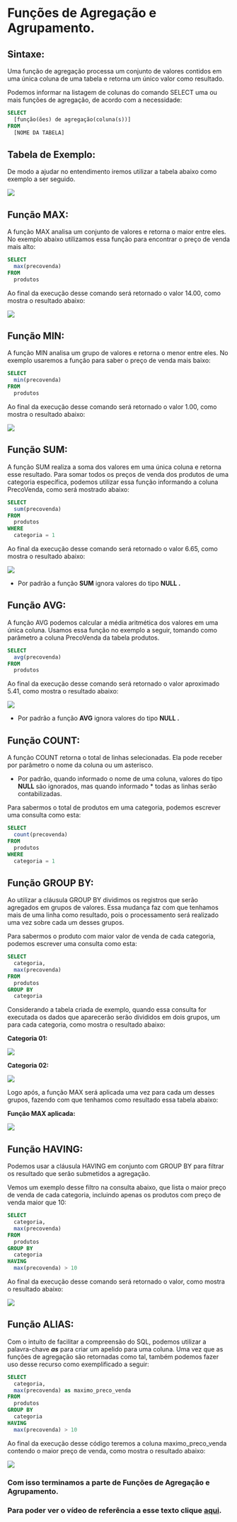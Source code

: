 # Funções de Agregação e Agrupamento.

## Sintaxe:
Uma função de agregação processa um conjunto de valores contidos em uma única coluna de uma tabela e retorna um único valor como resultado. 

Podemos informar na listagem de colunas do comando SELECT uma ou mais funções de agregação, de acordo com a necessidade:

~~~sql
SELECT 
  [função(ões) de agregação(coluna(s))] 
FROM 
  [NOME DA TABELA]
~~~

## Tabela de Exemplo:
De modo a ajudar no entendimento iremos utilizar a tabela abaixo como exemplo a ser seguido.

<img src="imagens/Tabela01.jpg">

## **Função MAX:**

A função MAX analisa um conjunto de valores e retorna o maior entre eles. No exemplo abaixo utilizamos essa função para encontrar o preço de venda mais alto:

~~~sql
SELECT 
  max(precovenda) 
FROM 
  produtos
~~~

Ao final da execução desse comando será retornado o valor 14.00, como mostra o resultado abaixo:

<img src="imagens/max01.jpg">

## **Função MIN:**

A função MIN analisa um grupo de valores e retorna o menor entre eles. No exemplo usaremos a função para saber o preço de venda mais baixo:

~~~sql
SELECT 
  min(precovenda)
FROM 
  produtos
~~~

Ao final da execução desse comando será retornado o valor 1.00, como mostra o resultado abaixo:

<img src="imagens/min01.jpg">

## **Função SUM:**

A função SUM realiza a soma dos valores em uma única coluna e retorna esse resultado. Para somar todos os preços de venda dos produtos de uma categoria específica, podemos utilizar essa função informando a coluna PrecoVenda, como será mostrado abaixo:

~~~sql
SELECT
  sum(precovenda)
FROM
  produtos
WHERE
  categoria = 1
~~~

Ao final da execução desse comando será retornado o valor 6.65, como mostra o resultado abaixo:

<img src="imagens/sum01.jpg">

* Por padrão a função **SUM** ignora valores do tipo **NULL .**

## **Função AVG:**

A função AVG podemos calcular a média aritmética dos valores em uma única coluna. Usamos essa função no exemplo a seguir, tomando como parâmetro a coluna PrecoVenda da tabela produtos.

~~~sql
SELECT
  avg(precovenda)
FROM
  produtos
~~~

Ao final da execução desse comando será retornado o valor aproximado 5.41, como mostra o resultado abaixo:

<img src="imagens/avg01.jpg">

* Por padrão a função **AVG** ignora valores do tipo **NULL .**

## **Função COUNT:**

A função COUNT retorna o total de linhas selecionadas. Ela pode receber por parâmetro o nome da coluna ou um asterisco. 

* Por padrão, quando informado o nome de uma coluna, valores do tipo **NULL** são ignorados, mas quando informado * todas as linhas serão contabilizadas.

Para sabermos o total de produtos em uma categoria, podemos escrever uma consulta como esta:

~~~sql
SELECT
  count(precovenda)
FROM
  produtos
WHERE
  categoria = 1
~~~

## **Função GROUP BY:**

Ao utilizar a cláusula GROUP BY dividimos os registros que serão agregados em grupos de valores. Essa mudança faz com que tenhamos mais de uma linha como resultado, pois o processamento será realizado uma vez sobre cada um desses grupos.

Para sabermos o produto com maior valor de venda de cada categoria, podemos escrever uma consulta como esta:

~~~sql
SELECT
  categoria,
  max(precovenda)
FROM
  produtos
GROUP BY 
  categoria
~~~

Considerando a tabela criada de exemplo, quando essa consulta for executada os dados que aparecerão serão divididos em dois grupos, um para cada categoria, como mostra o resultado abaixo:

**Categoria 01:**

<img src="imagens/groupby01.jpg">

**Categoria 02:**

<img src="imagens/groupby02.jpg">

Logo após, a função MAX será aplicada uma vez para cada um desses grupos, fazendo com que tenhamos como resultado essa tabela abaixo:

**Função MAX aplicada:**

<img src="imagens/groupby03.jpg">

## **Função HAVING:**

Podemos usar a cláusula HAVING em conjunto com GROUP BY para filtrar os resultado que serão submetidos a agregação.

Vemos um exemplo desse filtro na consulta abaixo, que lista o maior preço de venda de cada categoria, incluindo apenas os produtos com preço de venda maior que 10:

~~~sql
SELECT
  categoria,
  max(precovenda)
FROM
  produtos
GROUP BY 
  categoria
HAVING 
  max(precovenda) > 10
~~~

Ao final da execução desse comando será retornado o valor, como mostra o resultado abaixo:

<img src="imagens/having01.jpg">

## **Função ALIAS:**

Com o intuíto de facilitar a compreensão do SQL, podemos utilizar a palavra-chave **_as_** para criar um apelido para uma coluna. Uma vez que as funções de agregação são retornadas como tal, também podemos fazer uso desse recurso como exemplificado a seguir:

~~~sql
SELECT
  categoria,
  max(precovenda) as maximo_preco_venda
FROM
  produtos
GROUP BY 
  categoria
HAVING 
  max(precovenda) > 10
~~~

Ao final da execução desse código teremos a coluna maximo_preco_venda contendo o maior preço de venda, como mostra o resultado abaixo:

<img src="imagens/alias01.jpg">

### Com isso terminamos a parte de Funções de Agregação e Agrupamento.

### Para poder ver o vídeo de referência a esse texto clique [aqui](https://youtu.be/2HC-yDvXCew). 
